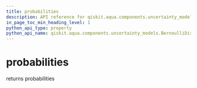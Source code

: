 ```yaml
---
title: probabilities
description: API reference for qiskit.aqua.components.uncertainty_models.BernoulliDistribution.probabilities
in_page_toc_min_heading_level: 1
python_api_type: property
python_api_name: qiskit.aqua.components.uncertainty_models.BernoulliDistribution.probabilities
---
```


# probabilities

returns probabilities

